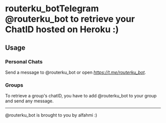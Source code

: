 # routerku_botTelegram @routerku_bot to retrieve your ChatID hosted on Heroku :)

## Usage
### Personal Chats
Send a message to @routerku_bot or open *https://t.me/routerku_bot*.    
### Groups
To retrieve a group's chatID, you have to add @routerku_bot to your group and send any message.          
                      
-----------------------------------------------------------------          
@routerku_bot is brought to you by alfahmi :)
